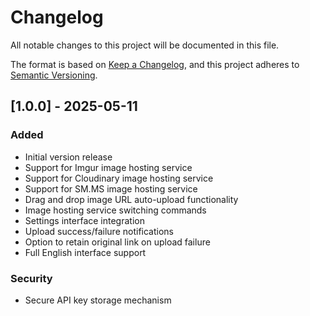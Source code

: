 # Changelog

All notable changes to this project will be documented in this file.

The format is based on [Keep a Changelog](https://keepachangelog.com/en/1.0.0/),
and this project adheres to [Semantic Versioning](https://semver.org/spec/v2.0.0.html).

## [1.0.0] - 2025-05-11

### Added
- Initial version release
- Support for Imgur image hosting service
- Support for Cloudinary image hosting service
- Support for SM.MS image hosting service
- Drag and drop image URL auto-upload functionality
- Image hosting service switching commands
- Settings interface integration
- Upload success/failure notifications
- Option to retain original link on upload failure
- Full English interface support

### Security
- Secure API key storage mechanism
